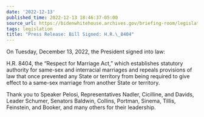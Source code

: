 ```yaml
---
date: '2022-12-13'
published_time: 2022-12-13 18:46:37-05:00
source_url: https://bidenwhitehouse.archives.gov/briefing-room/legislation/2022/12/13/press-release-bill-signed-h-r-8404/
tags: legislation
title: "Press Release: Bill Signed: H.R.\_8404"
---
```

 
On Tuesday, December 13, 2022, the President signed into law:  
  
H.R. 8404, the “Respect for Marriage Act,” which establishes statutory
authority for same-sex and interracial marriages and repeals provisions
of law that once prevented any State or territory from being required to
give effect to a same-sex marriage from another State or territory.

Thank you to Speaker Pelosi, Representatives Nadler, Cicilline, and
Davids, Leader Schumer, Senators Baldwin, Collins, Portman, Sinema,
Tillis, Feinstein, and Booker, and many others for their leadership.
